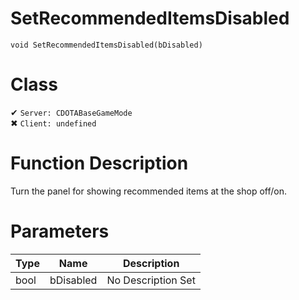 # SetRecommendedItemsDisabled
```
void SetRecommendedItemsDisabled(bDisabled)
```
# Class
✔ `Server: CDOTABaseGameMode`  
✖ `Client: undefined`  

# Function Description
Turn the panel for showing recommended items at the shop off/on.
# Parameters
Type|Name|Description
--|--|--
bool|bDisabled|No Description Set
